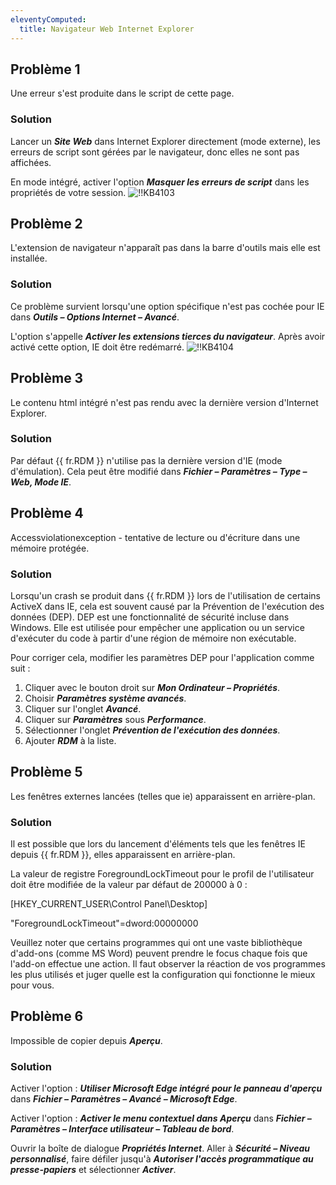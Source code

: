 ```yaml
---
eleventyComputed:
  title: Navigateur Web Internet Explorer
---
```

## Problème 1
Une erreur s'est produite dans le script de cette page.
### Solution
Lancer un ***Site Web*** dans Internet Explorer directement (mode externe), les erreurs de script sont gérées par le navigateur, donc elles ne sont pas affichées.

En mode intégré, activer l'option ***Masquer les erreurs de script*** dans les propriétés de votre session.
![!!KB4103](https://cdnweb.devolutions.net/docs/docs_en_kb_KB4103.png)
## Problème 2
L'extension de navigateur n'apparaît pas dans la barre d'outils mais elle est installée.
### Solution
Ce problème survient lorsqu'une option spécifique n'est pas cochée pour IE dans ***Outils – Options Internet – Avancé***.

L'option s'appelle ***Activer les extensions tierces du navigateur***. Après avoir activé cette option, IE doit être redémarré.
![!!KB4104](https://cdnweb.devolutions.net/docs/docs_en_kb_KB4104.png)
## Problème 3
Le contenu html intégré n'est pas rendu avec la dernière version d'Internet Explorer.
### Solution
Par défaut {{ fr.RDM }} n'utilise pas la dernière version d'IE (mode d'émulation). Cela peut être modifié dans ***Fichier – Paramètres – Type – Web, Mode IE***.
## Problème 4
Accessviolationexception - tentative de lecture ou d'écriture dans une mémoire protégée.
### Solution
Lorsqu'un crash se produit dans {{ fr.RDM }} lors de l'utilisation de certains ActiveX dans IE, cela est souvent causé par la Prévention de l'exécution des données (DEP). DEP est une fonctionnalité de sécurité incluse dans Windows. Elle est utilisée pour empêcher une application ou un service d'exécuter du code à partir d'une région de mémoire non exécutable.

Pour corriger cela, modifier les paramètres DEP pour l'application comme suit :

1. Cliquer avec le bouton droit sur ***Mon Ordinateur – Propriétés***.
1. Choisir ***Paramètres système avancés***.
1. Cliquer sur l'onglet ***Avancé***.
1. Cliquer sur ***Paramètres*** sous ***Performance***.
1. Sélectionner l'onglet ***Prévention de l'exécution des données***.
1. Ajouter ***RDM*** à la liste.
## Problème 5
Les fenêtres externes lancées (telles que ie) apparaissent en arrière-plan.
### Solution
Il est possible que lors du lancement d'éléments tels que les fenêtres IE depuis {{ fr.RDM }}, elles apparaissent en arrière-plan.

La valeur de registre ForegroundLockTimeout pour le profil de l'utilisateur doit être modifiée de la valeur par défaut de 200000 à 0 :

[HKEY_CURRENT_USER\Control Panel\Desktop]

"ForegroundLockTimeout"=dword:00000000

Veuillez noter que certains programmes qui ont une vaste bibliothèque d'add-ons (comme MS Word) peuvent prendre le focus chaque fois que l'add-on effectue une action. Il faut observer la réaction de vos programmes les plus utilisés et juger quelle est la configuration qui fonctionne le mieux pour vous.
## Problème 6
Impossible de copier depuis ***Aperçu***.
### Solution
Activer l'option : ***Utiliser Microsoft Edge intégré pour le panneau d'aperçu*** dans ***Fichier – Paramètres – Avancé – Microsoft Edge***.

Activer l'option : ***Activer le menu contextuel dans Aperçu*** dans ***Fichier – Paramètres – Interface utilisateur – Tableau de bord***.

Ouvrir la boîte de dialogue ***Propriétés Internet***. Aller à ***Sécurité – Niveau personnalisé***, faire défiler jusqu'à ***Autoriser l'accès programmatique au presse-papiers*** et sélectionner ***Activer***.

